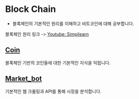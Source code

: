 # Block Chain

- 블록체인의 기본적인 원리를 이해하고 비트코인에 대해 공부합니다.

블록체인 원리 링크 -> [Youtube: Simpilearn](https://www.youtube.com/watch?v=yubzJw0uiE4&ab_channel=Simplilearn)

## [Coin](./Coin/README.md)

블록체인 기반의 코인들에 대한 기본적인 지식을 익힙니다.

## [Market_bot](./Market_bot/README.md)

기본적인 웹 크롤링과 API를 통해 시장을 분석합니다.
